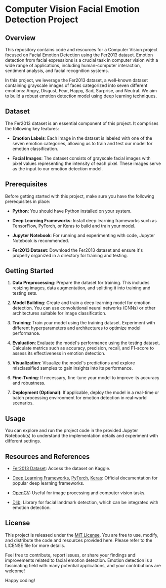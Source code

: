 # Computer Vision Facial Emotion Detection Project 

## Overview

This repository contains code and resources for a Computer Vision project focused on Facial Emotion Detection using the Fer2013 dataset. Emotion detection from facial expressions is a crucial task in computer vision with a wide range of applications, including human-computer interaction, sentiment analysis, and facial recognition systems.

In this project, we leverage the Fer2013 dataset, a well-known dataset containing grayscale images of faces categorized into seven different emotions: Angry, Disgust, Fear, Happy, Sad, Surprise, and Neutral. We aim to build a robust emotion detection model using deep learning techniques.

## Dataset

The Fer2013 dataset is an essential component of this project. It comprises the following key features:

- **Emotion Labels**: Each image in the dataset is labeled with one of the seven emotion categories, allowing us to train and test our model for emotion classification.

- **Facial Images**: The dataset consists of grayscale facial images with pixel values representing the intensity of each pixel. These images serve as the input to our emotion detection model.

## Prerequisites

Before getting started with this project, make sure you have the following prerequisites in place:

- **Python**: You should have Python installed on your system.

- **Deep Learning Frameworks**: Install deep learning frameworks such as TensorFlow, PyTorch, or Keras to build and train your model.

- **Jupyter Notebook**: For running and experimenting with code, Jupyter Notebook is recommended.

- **Fer2013 Dataset**: Download the Fer2013 dataset and ensure it's properly organized in a directory for training and testing.

## Getting Started

1. **Data Preprocessing**: Prepare the dataset for training. This includes resizing images, data augmentation, and splitting it into training and testing sets.

2. **Model Building**: Create and train a deep learning model for emotion detection. You can use convolutional neural networks (CNNs) or other architectures suitable for image classification.

3. **Training**: Train your model using the training dataset. Experiment with different hyperparameters and architectures to optimize model performance.

4. **Evaluation**: Evaluate the model's performance using the testing dataset. Calculate metrics such as accuracy, precision, recall, and F1-score to assess its effectiveness in emotion detection.

5. **Visualization**: Visualize the model's predictions and explore misclassified samples to gain insights into its performance.

6. **Fine-Tuning**: If necessary, fine-tune your model to improve its accuracy and robustness.

7. **Deployment (Optional)**: If applicable, deploy the model in a real-time or batch processing environment for emotion detection in real-world scenarios.

## Usage

You can explore and run the project code in the provided Jupyter Notebook(s) to understand the implementation details and experiment with different settings.

## Resources and References

- [Fer2013 Dataset](https://www.kaggle.com/deadskull7/fer2013): Access the dataset on Kaggle.

- [Deep Learning Frameworks](https://www.tensorflow.org/), [PyTorch](https://pytorch.org/), [Keras](https://keras.io/): Official documentation for popular deep learning frameworks.

- [OpenCV](https://opencv.org/): Useful for image processing and computer vision tasks.

- [Dlib](http://dlib.net/): Library for facial landmark detection, which can be integrated with emotion detection.

## License

This project is released under the [MIT License](LICENSE). You are free to use, modify, and distribute the code and resources provided here. Please refer to the LICENSE file for more details.

Feel free to contribute, report issues, or share your findings and improvements related to facial emotion detection. Emotion detection is a fascinating field with many potential applications, and your contributions are welcome!

Happy coding!
